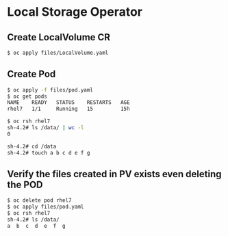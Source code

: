 # Local Storage Operator

## Create LocalVolume CR

~~~bash
$ oc apply files/LocalVolume.yaml
~~~

## Create Pod

~~~bash
$ oc apply -f files/pod.yaml
$ oc get pods
NAME    READY   STATUS    RESTARTS   AGE
rhel7   1/1     Running   15         15h

$ oc rsh rhel7
sh-4.2# ls /data/ | wc -l
0

sh-4.2# cd /data
sh-4.2# touch a b c d e f g
~~~

## Verify the files created in PV exists even deleting the POD

~~~bash
$ oc delete pod rhel7
$ oc apply files/pod.yaml
$ oc rsh rhel7
sh-4.2# ls /data/
a  b  c  d  e  f  g
~~~

